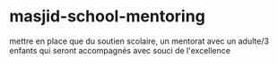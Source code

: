 # masjid-school-mentoring
mettre en place que du soutien scolaire, un mentorat avec un adulte/3 enfants qui seront accompagnés avec souci de l'excellence

